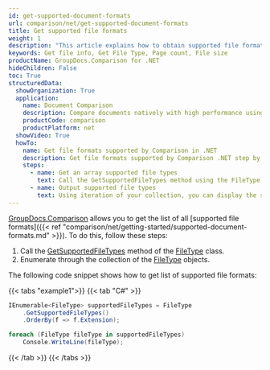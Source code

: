 ```yaml
---
id: get-supported-document-formats
url: comparison/net/get-supported-document-formats
title: Get supported file formats
weight: 1
description: "This article explains how to obtain supported file formats list when viewing documents with GroupDocs.Comparison within your .NET applications."
keywords: Get file info, Get File Type, Page count, File size
productName: GroupDocs.Comparison for .NET
hideChildren: False
toc: True
structuredData:
  showOrganization: True
  application:
    name: Document Comparison
    description: Compare documents natively with high performance using C# language and GroupDocs.Comparison for .NET
    productCode: comparison
    productPlatform: net
  showVideo: True
  howTo:
    name: Get file formats supported by Comparison in .NET
    description: Get file formats supported by Comparison .NET step by step
    steps:
      - name: Get an array supported file types
        text: Call the GetSupportedFileTypes method using the FileType object. Additional OrderBy method can be sorting rezulting array, it using lambda expression as parameter. And assign the result to a collection with a FileType data type, with the possibility of iteration.
      - name: Output supported file types
        text: Using iteration of your collection, you can display the supported data types, for example, to the console.
---
```


[GroupDocs.Comparison](https://products.groupdocs.com/comparison/net) allows you to get the list of all [supported file formats]({{< ref "comparison/net/getting-started/supported-document-formats.md" >}}). To do this, follow these steps:

1. Call the [GetSupportedFileTypes](https://reference.groupdocs.com/comparison/net/groupdocs.comparison.result/filetype/methods/getsupportedfiletypes) method of the [FileType](https://reference.groupdocs.com/comparison/net/groupdocs.comparison.result/filetype) class.
2. Enumerate through the collection of the [FileType](https://reference.groupdocs.com/comparison/net/groupdocs.comparison.result/filetype) objects.

The following code snippet shows how to get list of supported file formats:

{{< tabs "example1">}}
{{< tab "C#" >}}
```csharp
IEnumerable<FileType> supportedFileTypes = FileType
	.GetSupportedFileTypes()
	.OrderBy(f => f.Extension);

foreach (FileType fileType in supportedFileTypes)
	Console.WriteLine(fileType);
```
{{< /tab >}}
{{< /tabs >}}

